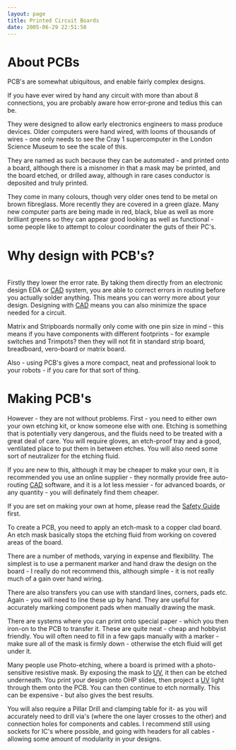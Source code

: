 ```yaml
---
layout: page
title: Printed Circuit Boards
date: 2005-06-29 22:51:58
---
```

<h1  id="About_PCBs">About PCBs</h1>
<p>PCB's are somewhat ubiquitous, and enable fairly complex designs.
</p>
<p>If you have ever wired by hand any circuit with more than about 8 connections, you are probably aware how error-prone and tedius this can be.
</p>
<p>They were designed to allow early electronics engineers to mass produce devices. Older computers were hand wired, with looms of thousands of wires - one only needs to see the Cray 1 supercomputer in the London Science Museum to see the scale of this.
</p>
<p>They are named as such because they can be automated - and printed onto a board, although there is a misnomer in that a mask may be printed, and the board etched, or drilled away, although in rare cases conductor is deposited and truly printed.
</p>
<p>They come in many colours, though very older ones tend to be metal on brown fibreglass. More recently they are covered in a green glaze. Many new computer parts are being made in red, black, blue as well as more brilliant greens so they can appear good looking as well as functional - some people like to attempt to colour coordinater the guts of their PC's.
</p>
<h1  id="Why_design_with_PCB_s_">Why design with PCB's?</h1>
<p>
<br/>Firstly they lower the error rate. By taking them directly from an electronic design EDA or <a class="wiki" href="/wiki/cad.html" title="Computer Aided Design">CAD</a> system, you are able to correct errors in routing before you actually solder anything. This means you can worry more about your design. Designing with <a class="wiki" href="/wiki/cad.html" title="Computer Aided Design">CAD</a> means you can also minimize the space needed for a circuit.
</p>
<p>Matrix and Stripboards normally only come with one pin size in mind - this means if you have components with different footprints - for example switches and Trimpots<a class="wiki wikinew for-review" title="Create page: Trimpots">?</a> then they will not fit in standard strip board, breadboard, vero-board or matrix board.
</p>
<p>Also - using PCB's gives a more compact, neat and professional look to your robots - if you care for that sort of thing.
</p>
<h1  id="Making_PCB_s">Making PCB's</h1>
<p>However - they are not without problems. First - you need to either own your own etching kit, or know someone else with one. Etching is something that is potentially very dangerous, and the fluids need to be treated with a great deal of care. You will require gloves, an etch-proof tray and a good, ventilated place to put them in between etches. You will also need some sort of neutralizer for the etching fluid.
</p>
<p>If you are new to this, although it may be cheaper to make your own, it is recommended you use an online supplier - they normally provide free auto-routing <a class="wiki" href="/wiki/cad.html" title="Computer Aided Design">CAD</a> software, and it is a lot less messier - for advanced boards, or any quantity - you will definately find them cheaper.
</p>
<p>If you are set on making your own at home, please read the <a class="wiki" href="/wiki/robot_building_safety.html" title="Building robots can be dangerous - tips to help your safety">Safety Guide</a> first.
</p>
<p>To create a PCB, you need to apply an etch-mask to a copper clad board. An etch mask basically stops the etching fluid from working on covered areas of the board.
</p>
<p>There are a number of methods, varying in expense and flexibility. The simplest is to use a permanent marker and hand draw the design on the board - I really do not recommend this, although simple - it is not really much of a gain over hand wiring.
</p>
<p>There are also transfers you can use with standard lines, corners, pads etc. Again - you will need to line these up by hand. They are useful for accurately marking component pads when manually drawing the mask.
</p>
<p>There are systems where you can print onto special paper - which you then iron-on to the PCB to transfer it. These are quite neat - cheap and hobbyist friendly. You will often need to fill in a few gaps manually with a marker - make sure all of the mask is firmly down - otherwise the etch fluid will get under it.
</p>
<p>Many people use Photo-etching, where a board is primed with a photo-sensitive resistive mask. By exposing the mask to <a class="wiki" href="/wiki/uv.html" title="Ultra Violet Light">UV</a>, it then can be etched underneath. You print your design onto OHP slides, then project a <a class="wiki" href="/wiki/uv.html" title="Ultra Violet Light">UV</a> light through them onto the PCB. You can then continue to etch normally. This can be expensive - but also gives the best results.
</p>
<p>You will also require a Pillar Drill and clamping table for it- as you will accurately need to drill via's (where the one layer crosses to the other) and connection holes for components and cables. I recommend still using sockets for IC's where possible, and going with headers for all cables - allowing some amount of modularity in your designs.
</p>
